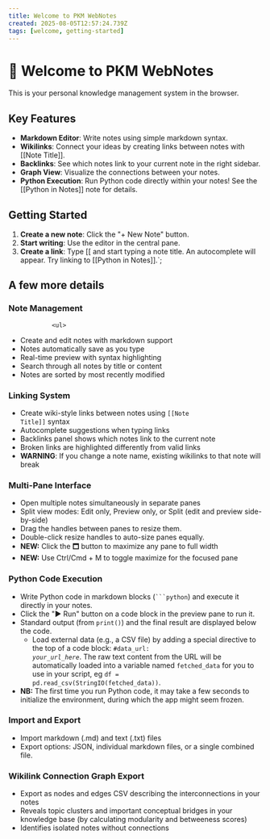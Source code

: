 ```yaml
---
title: Welcome to PKM WebNotes
created: 2025-08-05T12:57:24.739Z
tags: [welcome, getting-started]
---
```


# 👋 Welcome to PKM WebNotes

This is your personal knowledge management system in the browser.

## Key Features

- **Markdown Editor**: Write notes using simple markdown syntax.
- **Wikilinks**: Connect your ideas by creating links between notes with [[Note Title]].
- **Backlinks**: See which notes link to your current note in the right sidebar.
- **Graph View**: Visualize the connections between your notes.
- **Python Execution**: Run Python code directly within your notes! See the [[Python in Notes]] note for details.

## Getting Started

1.  **Create a new note**: Click the "+ New Note" button.
2.  **Start writing**: Use the editor in the central pane.
3.  **Create a link**: Type [[ and start typing a note title. An autocomplete will appear. Try linking to [[Python in Notes]].`;

## A few more details

            
### Note Management
                <ul>
+ Create and edit notes with markdown support
+ Notes automatically save as you type
+ Real-time preview with syntax highlighting
+ Search through all notes by title or content
+ Notes are sorted by most recently modified
                
### Linking System

+ Create wiki-style links between notes using <code>[[Note Title]]</code> syntax
+ Autocomplete suggestions when typing links
+ Backlinks panel shows which notes link to the current note
+ Broken links are highlighted differently from valid links
+ <b>WARNING</b>: If you change a note name, existing wikilinks to that note will break

                
### Multi-Pane Interface
               
+ Open multiple notes simultaneously in separate panes
+ Split view modes: Edit only, Preview only, or Split (edit and preview side-by-side)
+ Drag the handles between panes to resize them.
+ Double-click resize handles to auto-size panes equally.
+ <strong>NEW:</strong> Click the 🗖 button to maximize any pane to full width
+ <strong>NEW:</strong> Use Ctrl/Cmd + M to toggle maximize for the focused pane
            
### Python Code Execution
                
+ Write Python code in markdown blocks (<code>\`\`\`python</code>) and execute it directly in your notes.
+ Click the "▶ Run" button on a code block in the preview pane to run it.
+ Standard output (from <code>print()</code>) and the final result are displayed below the code.
  + Load external data (e.g., a CSV file) by adding a special directive to the top of a code block: <code>#data_url: *your_url_here*</code>. The raw text content from the URL will be automatically loaded into a variable named <code>fetched_data</code> for you to use in your script, eg <code>df = pd.read_csv(StringIO(fetched_data))</code>.
+ <b>NB:</b> The first time you run Python code, it may take a few seconds to initialize the environment, during which the app might seem frozen.

### Import and Export
                
+ Import markdown (.md) and text (.txt) files
+ Export options: JSON, individual markdown files, or a single combined file.
                            
### Wikilink Connection Graph Export
    
+ Export as nodes and edges CSV describing the interconnections in your notes
+ Reveals topic clusters and important conceptual bridges in your knowledge base (by calculating modularity and betweeness scores)
+ Identifies isolated notes without connections
                
